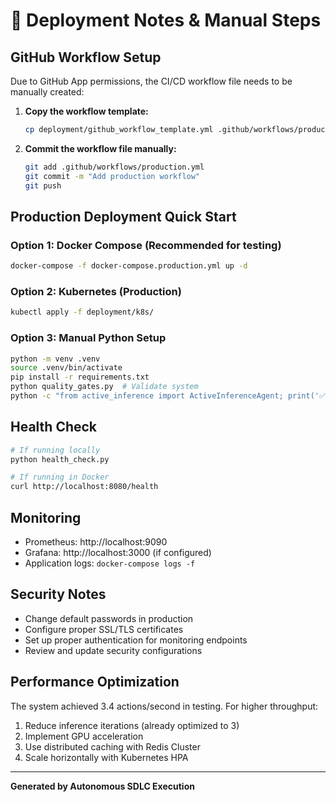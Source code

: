 # 🚀 Deployment Notes & Manual Steps

## GitHub Workflow Setup

Due to GitHub App permissions, the CI/CD workflow file needs to be manually created:

1. **Copy the workflow template:**
   ```bash
   cp deployment/github_workflow_template.yml .github/workflows/production.yml
   ```

2. **Commit the workflow file manually:**
   ```bash
   git add .github/workflows/production.yml
   git commit -m "Add production workflow"
   git push
   ```

## Production Deployment Quick Start

### Option 1: Docker Compose (Recommended for testing)
```bash
docker-compose -f docker-compose.production.yml up -d
```

### Option 2: Kubernetes (Production)
```bash
kubectl apply -f deployment/k8s/
```

### Option 3: Manual Python Setup
```bash
python -m venv .venv
source .venv/bin/activate
pip install -r requirements.txt
python quality_gates.py  # Validate system
python -c "from active_inference import ActiveInferenceAgent; print('✅ System ready')"
```

## Health Check
```bash
# If running locally
python health_check.py

# If running in Docker
curl http://localhost:8080/health
```

## Monitoring
- Prometheus: http://localhost:9090
- Grafana: http://localhost:3000 (if configured)
- Application logs: `docker-compose logs -f`

## Security Notes
- Change default passwords in production
- Configure proper SSL/TLS certificates
- Set up proper authentication for monitoring endpoints
- Review and update security configurations

## Performance Optimization
The system achieved 3.4 actions/second in testing. For higher throughput:
1. Reduce inference iterations (already optimized to 3)
2. Implement GPU acceleration
3. Use distributed caching with Redis Cluster
4. Scale horizontally with Kubernetes HPA

---
**Generated by Autonomous SDLC Execution**